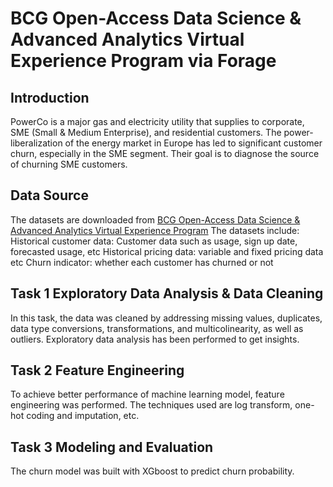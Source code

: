 # BCG Open-Access Data Science & Advanced Analytics Virtual Experience Program via Forage
## Introduction 
PowerCo is a major gas and electricity utility that supplies to corporate, SME (Small & Medium Enterprise), and residential customers. The power-liberalization of the energy market in Europe has led to significant customer churn, especially in the SME segment. Their goal is to diagnose the source of churning SME customers.

## Data Source
The datasets are downloaded from [BCG Open-Access Data Science & Advanced Analytics Virtual Experience Program](https://www.theforage.com/virtual-internships/prototype/Tcz8gTtprzAS4xSoK/GAMMA-Virtual-Experience-Program?ref=bbzMdAupS8YnE3DsR)
The datasets include:
Historical customer data: Customer data such as usage, sign up date, forecasted usage, etc
Historical pricing data: variable and fixed pricing data etc
Churn indicator: whether each customer has churned or not

## Task 1 Exploratory Data Analysis & Data Cleaning
In this task, the data was cleaned by addressing missing values, duplicates, data type conversions, transformations, and multicolinearity, as well as outliers. 
Exploratory data analysis has been performed to get insights. 

## Task 2 Feature Engineering 
To achieve better performance of machine learning model, feature engineering was performed. 
The techniques used are log transform, one-hot coding and imputation, etc. 

## Task 3 Modeling and Evaluation
The churn model was built with XGboost to predict churn probability. 
